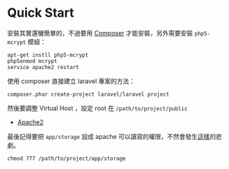 # Quick Start

安裝其實還蠻簡單的，不過要用 [Composer][] 才能安裝，另外需要安裝 `php5-mcrypt` 模組：

    apt-get instll php5-mcrypt
    php5enmod mcrypt
    service apache2 restart

使用 composer 直接建立 laravel 專案的方法：

    composer.phar create-project laravel/laravel project

然後要調整 Virtual Host ，設定 root 在 `/path/to/project/public`

* [Apache2](/server/apache.md)

最後記得要把 `app/storage` 設成 apache 可以讀寫的權限，不然會發生[這樣](http://stackoverflow.com/questions/23186952/error-in-exception-handler-laravel)的悲劇。

    chmod 777 /path/to/project/app/storage

[Composer]: /pdl/php/composer.md

